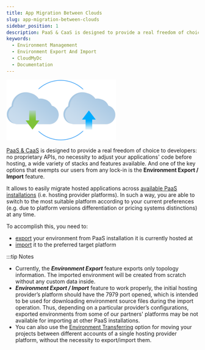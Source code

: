 ```yaml
---
title: App Migration Between Clouds
slug: app-migration-between-clouds
sidebar_position: 1
description: PaaS & CaaS is designed to provide a real freedom of choice to developers no proprietary APIs, no necessity to adjust your applications' code before hosting, a wide variety of stacks and features available.
keywords:
  - Environment Management
  - Environment Export And Import
  - CloudMyDc
  - Documentation
---
```


<div style={{
    display: 'grid',
    gridTemplateColumns: '0.3fr 1fr',
    gap: '10px'
}}>
<div>

![Locale Dropdown](./img/AppMigrationbetweenClouds/01-environment-export-import.png)

</div>

<div>

[PaaS & CaaS](/environment-management/environment-export-and-import/app-migration-between-clouds) is designed to provide a real freedom of choice to developers: no proprietary APIs, no necessity to adjust your applications' code before hosting, a wide variety of stacks and features available. And one of the key options that exempts our users from any lock-in is the **Environment Export / Import** feature.

</div>

</div>

It allows to easily migrate hosted applications across [available PaaS installations](https://cloudmydc.com/) (i.e. hosting provider platforms). In such a way, you are able to switch to the most suitable platform according to your current preferences (e.g. due to platform versions differentiation or pricing systems distinctions) at any time.

To accomplish this, you need to:

- [export](/environment-management/environment-export-and-import/environment-export) your environment from PaaS installation it is currently hosted at
- [import](/environment-management/environment-export-and-import/environment-import) it to the preferred target platform

:::tip Notes

- Currently, the **_Environment Export_** feature exports only topology information. The imported environment will be created from scratch without any custom data inside.
- **_Environment Export / Import_** feature to work properly, the initial hosting provider’s platform should have the 7979 port opened, which is intended to be used for downloading environment source files during the import operation. Thus, depending on a particular provider’s configurations, exported environments from some of our partners' platforms may be not available for importing at other PaaS installations.
- You can also use the [Environment Transferring](/environment-management/environment-transferring) option for moving your projects between different accounts of a single hosting provider platform, without the necessity to export/import them.
